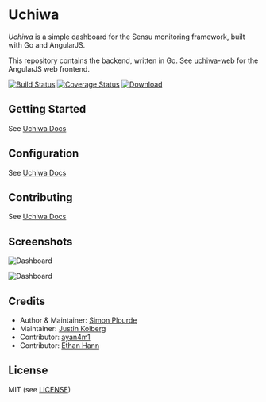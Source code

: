 # Uchiwa

*Uchiwa* is a simple dashboard for the Sensu monitoring framework, built with Go and AngularJS.

This repository contains the backend, written in Go.
See [uchiwa-web](https://github.com/sensu/uchiwa-web) for the AngularJS web frontend.

[![Build Status](https://travis-ci.org/sensu/uchiwa.svg?branch=master)](https://travis-ci.org/sensu/uchiwa)
[![Coverage Status](https://coveralls.io/repos/sensu/uchiwa/badge.svg?branch=master)](https://coveralls.io/r/sensu/uchiwa?branch=master)
[![Download](https://api.bintray.com/packages/palourde/uchiwa/uchiwa/images/download.svg) ](https://uchiwa.io/#/download)

## Getting Started

See [Uchiwa Docs](http://docs.uchiwa.io/en/latest/getting-started/)

## Configuration
See [Uchiwa Docs](http://docs.uchiwa.io/en/latest/configuration/overview/)

## Contributing
See [Uchiwa Docs](http://docs.uchiwa.io/en/latest/contributing/)

## Screenshots

![Dashboard](http://palourde.github.io/images/uchiwa-dashboard.png)

![Dashboard](http://palourde.github.io/images/uchiwa-client.png)

## Credits
* Author & Maintainer: [Simon Plourde][author]
* Maintainer: [Justin Kolberg][amdprophet]
* Contributor: [ayan4m1][ayan4m1]
* Contributor: [Ethan Hann][ethanhann]

## License
MIT (see [LICENSE][license])

[author]:                 https://github.com/palourde
[license]:                https://github.com/sensu/uchiwa/blob/master/LICENSE
[ethanhann]:              https://github.com/ethanhann
[ayan4m1]:                https://github.com/ayan4m1
[amdprophet]:             https://github.com/amdprophet

